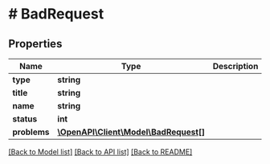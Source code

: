 # # BadRequest

## Properties

Name | Type | Description | Notes
------------ | ------------- | ------------- | -------------
**type** | **string** |  | [optional]
**title** | **string** |  | [optional]
**name** | **string** |  | [optional]
**status** | **int** |  | [optional]
**problems** | [**\OpenAPI\Client\Model\BadRequest[]**](BadRequest.md) |  | [optional]

[[Back to Model list]](../../README.md#models) [[Back to API list]](../../README.md#endpoints) [[Back to README]](../../README.md)
